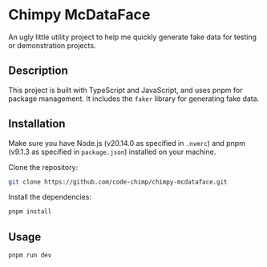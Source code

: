 # Chimpy McDataFace

An ugly little utility project to help me quickly generate fake data for testing or demonstration projects.

## Description

This project is built with TypeScript and JavaScript, and uses pnpm for package management. It includes the `faker` library for generating fake data.

## Installation

Make sure you have Node.js (v20.14.0 as specified in `.nvmrc`) and pnpm (v9.1.3 as specified in `package.json`) installed on your machine.

Clone the repository:

```bash
git clone https://github.com/code-chimp/chimpy-mcdataface.git
```

Install the dependencies:

```bash
pnpm install
```

## Usage

```bash
pnpm run dev
```
